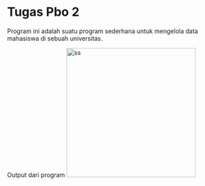 # Tugas Pbo 2
Program ini adalah suatu program sederhana untuk mengelola data mahasiswa di sebuah universitas.

Output dari program 
<img width="300" alt="ss" src="https://user-images.githubusercontent.com/95126142/229566648-ed593405-432f-47b1-8101-751008002e50.png">
